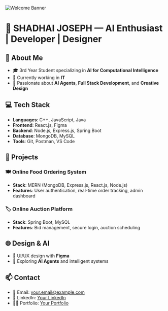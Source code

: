 ![Welcome Banner](github_banner.gif)

# 🧠 SHADHAI JOSEPH — AI Enthusiast | Developer | Designer

## 🚀 About Me
- 🎓 3rd Year Student specializing in **AI for Computational Intelligence**
- 💼 Currently working in **IT**
- 🧠 Passionate about **AI Agents**, **Full Stack Development**, and **Creative Design**

## 💻 Tech Stack
- **Languages**: C++, JavaScript, Java
- **Frontend**: React.js, Figma
- **Backend**: Node.js, Express.js, Spring Boot
- **Database**: MongoDB, MySQL
- **Tools**: Git, Postman, VS Code

## 📂 Projects
### 🍽️ Online Food Ordering System
- **Stack**: MERN (MongoDB, Express.js, React.js, Node.js)
- **Features**: User authentication, real-time order tracking, admin dashboard

### 🏷️ Online Auction Platform
- **Stack**: Spring Boot, MySQL
- **Features**: Bid management, secure login, auction scheduling

## 🌐 Design & AI
- 🎨 UI/UX design with **Figma**
- 🤖 Exploring **AI Agents** and intelligent systems

## 📫 Contact
- 💌 Email: your.email@example.com
- 🔗 LinkedIn: [Your LinkedIn](https://linkedin.com/in/yourprofile)
- 🧑‍💻 Portfolio: [Your Portfolio](https://yourportfolio.com)
